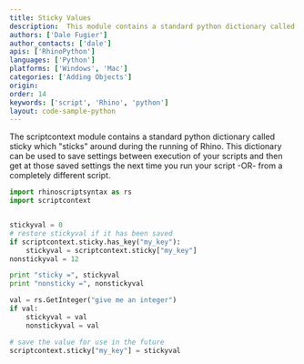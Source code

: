 ```yaml
---
title: Sticky Values
description:  This module contains a standard python dictionary called sticky which sticks around.
authors: ['Dale Fugier']
author_contacts: ['dale']
apis: ['RhinoPython']
languages: ['Python']
platforms: ['Windows', 'Mac']
categories: ['Adding Objects']
origin:
order: 14
keywords: ['script', 'Rhino', 'python']
layout: code-sample-python
---
```


The scriptcontext module contains a standard python dictionary called sticky which "sticks" around during the running of Rhino. This dictionary can be used to save settings between execution of your scripts and then get at those saved settings the next time you run your script -OR- from a completely different script.

```python
import rhinoscriptsyntax as rs
import scriptcontext


stickyval = 0
# restore stickyval if it has been saved
if scriptcontext.sticky.has_key("my_key"):
    stickyval = scriptcontext.sticky["my_key"]
nonstickyval = 12

print "sticky =", stickyval
print "nonsticky =", nonstickyval

val = rs.GetInteger("give me an integer")
if val:
    stickyval = val
    nonstickyval = val

# save the value for use in the future
scriptcontext.sticky["my_key"] = stickyval
```
